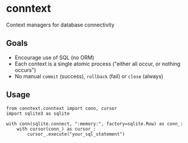 conntext
========

Context managers for database connectivity

Goals
-----
* Encourage use of SQL (no ORM)
* Each context is a single atomic process ("either all occur, or nothing occurs")
* No manual ``commit`` (success), ``rollback`` (fail) or ``close`` (always)

Usage
-----
```
from conntext.conntext import conn, cursor
import sqlite3 as sqlite

with conn(sqlite.connect, ":memory:", factory=sqlite.Row) as conn_:
    with cursor(conn_) as cursor_:
        cursor_.execute("your_sql_statement")
```

